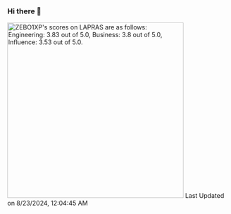### Hi there 👋

<!--START_SECTION:lapras-card-->
<p ><a href="https://lapras.com/public/ZEBO1XP" target="_blank" rel="noopener noreferrer"><img alt="ZEBO1XP's scores on LAPRAS are as follows: Engineering: 3.83 out of 5.0, Business: 3.8 out of 5.0, Influence: 3.53 out of 5.0." src="https://lapras-card-generator.vercel.app/api/svg?e=3.83&b=3.8&i=3.53&b1=%23004736&b2=%2300bf8f&i1=%23007b5c&i2=%2300bf8f&l=en" width="400" ></a>  
Last Updated on 8/23/2024, 12:04:45 AM</p>
<!--END_SECTION:lapras-card-->

<!-- - 🔭 I’m currently working on ...
- 🌱 I’m currently learning ...
- 👯 I’m looking to collaborate on ...
- 🤔 I’m looking for help with ...
- 💬 Ask me about ...
- 📫 How to reach me: ...
- 😄 Pronouns: ...
- ⚡ Fun fact: ... -->
